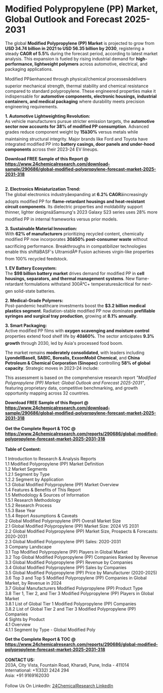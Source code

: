 <h1>Modified Polypropylene (PP) Market, Global Outlook and Forecast 2025-2031</h1><p>The global <strong>Modified Polypropylene (PP) Market</strong> is projected to grow from <strong>USD 34.74 billion in 2021 to USD 56.35 billion by 2030</strong>, registering a steady <strong>CAGR of 5.5%</strong> during the forecast period, according to latest market analysis. This expansion is fueled by rising industrial demand for <strong>high-performance, lightweight polymers</strong> across automotive, electrical, and packaging applications.</p><p>Modified PPâenhanced through physical/chemical processesâdelivers superior mechanical strength, thermal stability and chemical resistance compared to standard polypropylene. These engineered properties make it indispensable for <strong>automotive components, electronic housings, industrial containers, and medical packaging</strong> where durability meets precision engineering requirements.</p><p><strong>1. Automotive Lightweighting Revolution:</strong><br>
As vehicle manufacturers pursue stricter emission targets, the <strong>automotive sector now accounts for 38% of modified PP consumption</strong>. Advanced grades reduce component weight by <strong>15â30%</strong> versus metals while maintaining structural integrity. Major brands like Ford and Toyota have integrated modified PP into <strong>battery casings, door panels and under-hood components</strong> across their 2023-24 EV lineups.</p><div><b>Download FREE Sample of this Report @ 
            <a href="https://www.24chemicalresearch.com/download-sample/290686/global-modified-polypropylene-forecast-market-2025-2031-318">
            https://www.24chemicalresearch.com/download-sample/290686/global-modified-polypropylene-forecast-market-2025-2031-318</a></b></div><br><p><strong>2. Electronics Miniaturization Trend:</strong><br>
The global electronics industryâexpanding at <strong>6.2% CAGR</strong>âincreasingly adopts modified PP for <strong>flame-retardant housings and heat-resistant circuit components</strong>. Its dielectric properties and moldability support thinner, lighter designsâSamsung's 2023 Galaxy S23 series uses 28% more modified PP in internal frameworks versus prior models.</p><p><strong>3. Sustainable Material Innovation:</strong><br>
With <strong>62% of manufacturers</strong> prioritizing recycled content, chemically modified PP now incorporates <strong>30â50% post-consumer waste</strong> without sacrificing performance. Breakthroughs in compatibilizer technologies enable this shiftâBASF's UltramidÂ® Fusion achieves virgin-like properties from 100% recycled feedstock.</p><p><strong>1. EV Battery Ecosystem:</strong><br>
The <strong>$98 billion battery market</strong> drives demand for modified PP in <strong>cell housings, separators, and thermal management systems</strong>. New flame-retardant formulations withstand 300Â°C+ temperaturesâcritical for next-gen solid-state batteries.</p><p><strong>2. Medical-Grade Polymers:</strong><br>
Post-pandemic healthcare investments boost the <strong>$3.2 billion medical plastics segment</strong>. Radiation-stable modified PP now dominates <strong>prefillable syringes and surgical tray production</strong>, growing at <strong>8.1% annually</strong>.</p><p><strong>3. Smart Packaging:</strong><br>
Active modified PP films with <strong>oxygen scavenging and moisture control</strong> properties extend food shelf life by <strong>40â60%</strong>. The sector anticipates <strong>9.3% growth</strong> through 2030, led by Asia's processed food boom.</p><p>The market remains <strong>moderately consolidated</strong>, with leaders including <strong>LyondellBasell, SABIC, Borealis, ExxonMobil Chemical</strong>, and <strong>China Petroleum &amp; Chemical Corporation (Sinopec)</strong> controlling <strong>58% of global capacity</strong>. Strategic moves in 2023-24 include:</p><p>This assessment is based on the comprehensive research report <em>"Modified Polypropylene (PP) Market: Global Outlook and Forecast 2025-2031"</em>, featuring proprietary data, competitive benchmarking, and growth opportunity mapping across 32 countries.</p><div><b>Download FREE Sample of this Report @ 
            <a href="https://www.24chemicalresearch.com/download-sample/290686/global-modified-polypropylene-forecast-market-2025-2031-318">
            https://www.24chemicalresearch.com/download-sample/290686/global-modified-polypropylene-forecast-market-2025-2031-318</a></b></div><br><div><b>Get the Complete Report & TOC @ 
            <a href="https://www.24chemicalresearch.com/reports/290686/global-modified-polypropylene-forecast-market-2025-2031-318">
            https://www.24chemicalresearch.com/reports/290686/global-modified-polypropylene-forecast-market-2025-2031-318</a></b></div><br>
            <b>Table of Content:</b><p>1 Introduction to Research & Analysis Reports<br />
 1.1 Modified Polypropylene (PP) Market Definition<br />
 1.2 Market Segments<br />
 1.2.1 Segment by Type<br />
 1.2.2 Segment by Application<br />
 1.3 Global Modified Polypropylene (PP) Market Overview<br />
 1.4 Features & Benefits of This Report<br />
 1.5 Methodology & Sources of Information<br />
 1.5.1 Research Methodology<br />
 1.5.2 Research Process<br />
 1.5.3 Base Year<br />
 1.5.4 Report Assumptions & Caveats<br />
2 Global Modified Polypropylene (PP) Overall Market Size<br />
 2.1 Global Modified Polypropylene (PP) Market Size: 2024 VS 2031<br />
 2.2 Global Modified Polypropylene (PP) Market Size, Prospects & Forecasts: 2020-2031<br />
 2.3 Global Modified Polypropylene (PP) Sales: 2020-2031<br />
3 Company Landscape<br />
 3.1 Top Modified Polypropylene (PP) Players in Global Market<br />
 3.2 Top Global Modified Polypropylene (PP) Companies Ranked by Revenue<br />
 3.3 Global Modified Polypropylene (PP) Revenue by Companies<br />
 3.4 Global Modified Polypropylene (PP) Sales by Companies<br />
 3.5 Global Modified Polypropylene (PP) Price by Manufacturer (2020-2025)<br />
 3.6 Top 3 and Top 5 Modified Polypropylene (PP) Companies in Global Market, by Revenue in 2024<br />
 3.7 Global Manufacturers Modified Polypropylene (PP) Product Type<br />
 3.8 Tier 1, Tier 2, and Tier 3 Modified Polypropylene (PP) Players in Global Market<br />
 3.8.1 List of Global Tier 1 Modified Polypropylene (PP) Companies<br />
 3.8.2 List of Global Tier 2 and Tier 3 Modified Polypropylene (PP) Companies<br />
4 Sights by Product<br />
 4.1 Overview<br />
 4.1.1 Segment by Type - Global Modified Poly</p><div><b>Get the Complete Report & TOC @ 
            <a href="https://www.24chemicalresearch.com/reports/290686/global-modified-polypropylene-forecast-market-2025-2031-318">
            https://www.24chemicalresearch.com/reports/290686/global-modified-polypropylene-forecast-market-2025-2031-318</a></b></div><br><b>CONTACT US:</b><br>
            203A, City Vista, Fountain Road, Kharadi, Pune, India - 411014<br>
            International: +1(332) 2424 294<br>
            Asia: +91 9169162030 <br><br>
            Follow Us On LinkedIn: <a href="https://www.linkedin.com/company/24chemicalresearch/">24ChemicalResearch LinkedIn</a>